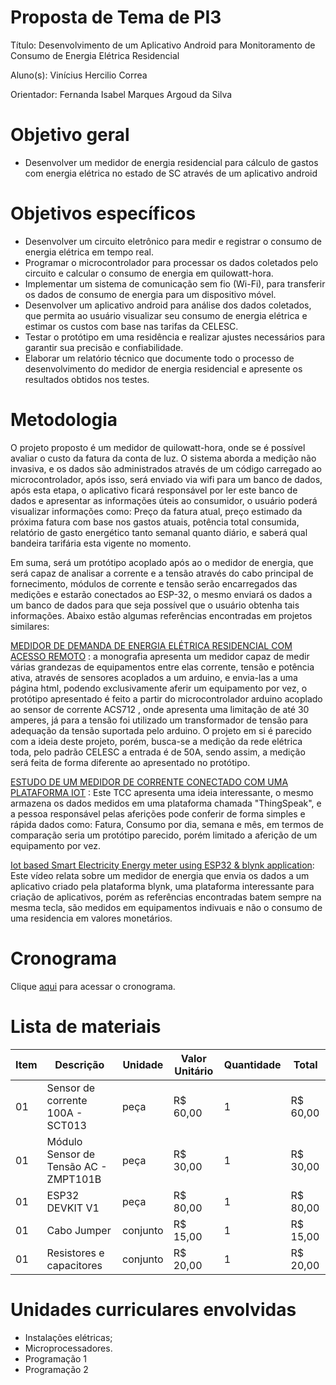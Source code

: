 # Proposta de Tema de PI3
Título: Desenvolvimento de um Aplicativo Android para Monitoramento de Consumo de Energia Elétrica Residencial

Aluno(s): Vinícius Hercilio Correa

Orientador: Fernanda Isabel Marques Argoud da Silva

# Objetivo geral
* Desenvolver um medidor de energia residencial para cálculo de gastos com energia elétrica no estado de SC através de um aplicativo android


# Objetivos específicos

* Desenvolver um circuito eletrônico para medir e registrar o consumo de energia elétrica em tempo real.
* Programar o microcontrolador para processar os dados coletados pelo circuito e calcular o consumo de energia em quilowatt-hora.
* Implementar um sistema de comunicação sem fio (Wi-Fi), para transferir os dados de consumo de energia para um dispositivo móvel.
* Desenvolver um aplicativo android para análise dos dados coletados, que permita ao usuário visualizar seu consumo de energia elétrica e estimar os 
  custos com base nas tarifas da CELESC.
* Testar o protótipo em uma residência e realizar ajustes necessários para garantir sua precisão e confiabilidade.
* Elaborar um relatório técnico que documente todo o processo de desenvolvimento do medidor de energia residencial e apresente os resultados obtidos nos 
  testes.

# Metodologia
   O projeto proposto é um medidor de quilowatt-hora, onde se é possível avaliar o custo da fatura da conta de luz. O sistema aborda a medição não invasiva, e os dados são administrados através de um código carregado ao microcontrolador, após isso, será enviado via wifi para um banco de dados, após esta etapa, o aplicativo ficará responsável por ler este banco de dados e apresentar as informações úteis ao consumidor, o usuário poderá visualizar informações como: Preço da fatura atual, preço estimado da próxima fatura com base nos gastos atuais, potência total consumida, relatório de gasto energético tanto semanal quanto diário, e saberá qual bandeira tarifária esta vigente no momento.

   Em suma, será um protótipo acoplado após ao o medidor de energia, que será capaz de analisar a corrente e a tensão através do cabo principal de fornecimento,  módulos de corrente e tensão serão encarregados das medições e estarão conectados ao ESP-32, o mesmo enviará os dados a um banco de dados para que seja possível que o usuário obtenha tais informações.
    Abaixo estão algumas referências encontradas em projetos similares:
    
[MEDIDOR DE DEMANDA DE ENERGIA ELÉTRICA RESIDENCIAL COM ACESSO REMOTO](https://repositorio.uniceub.br/jspui/bitstream/235/3857/1/Gilberto%20Jos%C3%A9%20De%20Paula%20Monografia%201_2013.pdf) : a monografia apresenta um medidor capaz de medir várias grandezas de equipamentos entre elas corrente, tensão e potência ativa,  através de sensores acoplados a um arduino, e envia-las a uma página html, podendo exclusivamente aferir um equipamento por vez, o protótipo apresentado é feito a partir do microcontrolador arduino acoplado ao sensor de corrente ACS712 , onde apresenta uma limitação de até 30 amperes, já para a tensão foi utilizado um transformador de tensão para adequação da tensão suportada pelo arduino. O projeto em si é parecido com a ideia deste projeto, porém, busca-se a medição da rede elétrica toda, pelo padrão CELESC a entrada é de 50A, sendo assim, a medição será feita de forma diferente ao apresentado no protótipo.

[ESTUDO DE UM MEDIDOR DE CORRENTE CONECTADO COM UMA PLATAFORMA IOT](https://repositorio.ifsc.edu.br/bitstream/handle/123456789/1749/Hermeson_TCC_Final.pdf?sequence=1&isAllowed=y) :  Este TCC apresenta uma ideia interessante, o mesmo armazena os dados medidos em uma plataforma chamada "ThingSpeak", e a pessoa responsável pelas aferições pode conferir de forma simples e rápida dados como: Fatura, Consumo por dia, semana e mês, em termos de comparação seria um protótipo parecido, porém limitado a aferição de um equipamento por vez.

[Iot based Smart Electricity Energy meter using ESP32 & blynk application](https://www.youtube.com/watch?v=FVGvR9qlEc8&t=6s): Este vídeo relata sobre um medidor de energia que envia os dados a um aplicativo criado pela plataforma blynk, uma plataforma interessante para criação de aplicativos, porém as referências encontradas batem sempre na mesma tecla, são medidos em equipamentos indivuais e não o consumo de uma residencia em valores monetários.

# Cronograma

Clique [aqui](https://github.com/users/viniciushc26/projects/3) para acessar o cronograma.

# Lista de materiais

| Item | Descrição | Unidade | Valor Unitário | Quantidade | Total |
| ---- | ------------- | --- | ------------- | ------------- | ------------- |
|  01  | Sensor de corrente 100A - SCT013      | peça      | R$ 60,00 | 1 | R$ 60,00  |
|  01  | Módulo Sensor de Tensão AC - ZMPT101B | peça      | R$ 30,00 | 1 | R$ 30,00  |
|  01  | ESP32 DEVKIT V1                       | peça      | R$ 80,00 | 1 | R$ 80,00  |
|  01  | Cabo Jumper                           | conjunto  | R$ 15,00 | 1 | R$ 15,00  | 
|  01  | Resistores e capacitores              | conjunto  | R$ 20,00 | 1 | R$ 20,00  |


# Unidades curriculares envolvidas
* Instalações elétricas;
* Microprocessadores.
* Programação 1
* Programação 2
